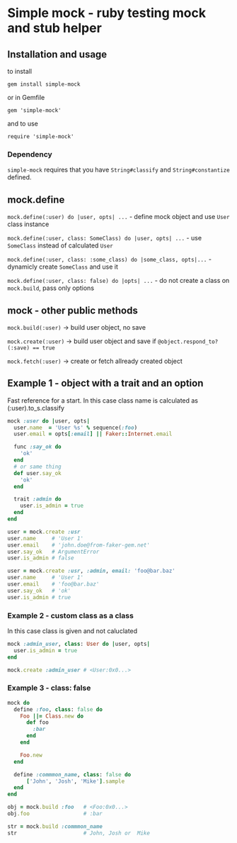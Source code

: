 # Simple mock - ruby testing mock and stub helper

## Installation and usage

to install

`gem install simple-mock`

or in Gemfile

`gem 'simple-mock'`

and to use

`require 'simple-mock'`

### Dependency

`simple-mock` requires that you have `String#classify` and `String#constantize` defined.

## mock.define

`mock.define(:user) do |user, opts| ...` - define mock object and use `User` class instance

`mock.define(:user, class: SomeClass) do |user, opts| ...` - use `SomeClass` instead of calculated `User`

`mock.define(:user, class: :some_class) do |some_class, opts|...` - dynamicly create `SomeClass` and use it

`mock.define(:user, class: false) do |opts| ...` - do not create a class on `mock.build`, pass only options

## mock - other public methods

`mock.build(:user)` -> build user object, no save

`mock.create(:user)`  -> build user object and save if  `@object.respond_to?(:save) == true`

`mock.fetch(:user)`   -> create or fetch allready created object

## Example 1 - object with a trait and an option

Fast reference for a start. In this case class name is calculated as (:user).to_s.classify

```ruby
mock :user do |user, opts|
  user.name  = 'User %s' % sequence(:foo)
  user.email = opts[:email] || Faker::Internet.email

  func :say_ok do
    'ok'
  end
  # or same thing
  def user.say_ok
    'ok'
  end

  trait :admin do
    user.is_admin = true
  end
end

user = mock.create :usr
user.name     # 'User 1'
user.email    # 'john.doe@from-faker-gem.net'
user.say_ok   # ArgumentError
user.is_admin # false

user = mock.create :usr, :admin, email: 'foo@bar.baz'
user.name     # 'User 1'
user.email    # 'foo@bar.baz'
user.say_ok   # 'ok'
user.is_admin # true
```

### Example 2 - custom class as a class

In this case class is given and not caluclated

```ruby
mock :admin_user, class: User do |user, opts|
  user.is_admin = true
end

mock.create :admin_user # <User:0x0...>
```

### Example 3 - class: false

```ruby
mock do
  define :foo, class: false do
    Foo ||= Class.new do
      def foo
        :bar
      end
    end

    Foo.new
  end

  define :commmon_name, class: false do
      ['John', 'Josh', 'Mike'].sample
  end
end

obj = mock.build :foo   # <Foo:0x0...>
obj.foo                 # :bar

str = mock.build :commmon_name
str                     # John, Josh or  Mike
```
